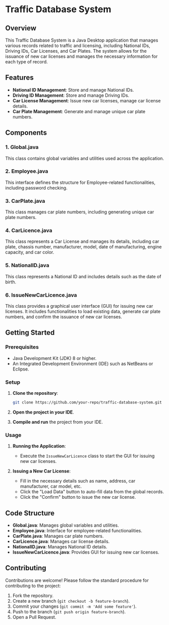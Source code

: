 # Traffic Database System

## Overview

This Traffic Database System is a Java Desktop application that manages various records related to traffic and licensing, including National IDs, Driving IDs, Car Licenses, and Car Plates. The system allows for the issuance of new car licenses and manages the necessary information for each type of record.

## Features

- **National ID Management**: Store and manage National IDs.
- **Driving ID Management**: Store and manage Driving IDs.
- **Car License Management**: Issue new car licenses, manage car license details.
- **Car Plate Management**: Generate and manage unique car plate numbers.

## Components

### 1. Global.java

This class contains global variables and utilities used across the application.

### 2. Employee.java

This interface defines the structure for Employee-related functionalities, including password checking.

### 3. CarPlate.java

This class manages car plate numbers, including generating unique car plate numbers.

### 4. CarLicence.java

This class represents a Car License and manages its details, including car plate, chassis number, manufacturer, model, date of manufacturing, engine capacity, and car color.

### 5. NationalID.java

This class represents a National ID and includes details such as the date of birth.

### 6. IssueNewCarLicence.java

This class provides a graphical user interface (GUI) for issuing new car licenses. It includes functionalities to load existing data, generate car plate numbers, and confirm the issuance of new car licenses.

## Getting Started

### Prerequisites

- Java Development Kit (JDK) 8 or higher.
- An Integrated Development Environment (IDE) such as NetBeans or Eclipse.

### Setup

1. **Clone the repository**:
   ```bash
   git clone https://github.com/your-repo/traffic-database-system.git
   ```

2. **Open the project in your IDE**.

3. **Compile and run** the project from your IDE.

### Usage

1. **Running the Application**:
   - Execute the `IssueNewCarLicence` class to start the GUI for issuing new car licenses.

2. **Issuing a New Car License**:
   - Fill in the necessary details such as name, address, car manufacturer, car model, etc.
   - Click the "Load Data" button to auto-fill data from the global records.
   - Click the "Confirm" button to issue the new car license.

## Code Structure

- **Global.java**: Manages global variables and utilities.
- **Employee.java**: Interface for employee-related functionalities.
- **CarPlate.java**: Manages car plate numbers.
- **CarLicence.java**: Manages car license details.
- **NationalID.java**: Manages National ID details.
- **IssueNewCarLicence.java**: Provides GUI for issuing new car licenses.

## Contributing

Contributions are welcome! Please follow the standard procedure for contributing to the project:

1. Fork the repository.
2. Create a new branch (`git checkout -b feature-branch`).
3. Commit your changes (`git commit -m 'Add some feature'`).
4. Push to the branch (`git push origin feature-branch`).
5. Open a Pull Request.




